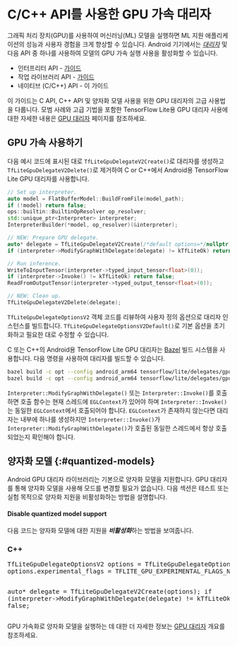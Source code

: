 # C/C++ API를 사용한 GPU 가속 대리자

그래픽 처리 장치(GPU)를 사용하여 머신러닝(ML) 모델을 실행하면 ML 지원 애플리케이션의 성능과 사용자 경험을 크게 향상할 수 있습니다. Android 기기에서는 [*대리자*](../../performance/delegates) 및 다음 API 중 하나를 사용하여 모델의 GPU 가속 실행 사용을 활성화할 수 있습니다.

- 인터프리터 API - [가이드](./gpu)
- 작업 라이브러리 API - [가이드](./gpu_task)
- 네이티브 (C/C++) API - 이 가이드

이 가이드는 C API, C++ API 및 양자화 모델 사용을 위한 GPU 대리자의 고급 사용법을 다룹니다. 모범 사례와 고급 기법을 포함한 TensorFlow Lite용 GPU 대리자 사용에 대한 자세한 내용은 [GPU 대리자](../../performance/gpu) 페이지를 참조하세요.

## GPU 가속 사용하기

다음 예시 코드에 표시된 대로 `TfLiteGpuDelegateV2Create()`로 대리자를 생성하고 `TfLiteGpuDelegateV2Delete()`로 제거하여 C or C++에서 Android용 TensorFlow Lite GPU 대리자를 사용합니다.

```c++
// Set up interpreter.
auto model = FlatBufferModel::BuildFromFile(model_path);
if (!model) return false;
ops::builtin::BuiltinOpResolver op_resolver;
std::unique_ptr<Interpreter> interpreter;
InterpreterBuilder(*model, op_resolver)(&interpreter);

// NEW: Prepare GPU delegate.
auto* delegate = TfLiteGpuDelegateV2Create(/*default options=*/nullptr);
if (interpreter->ModifyGraphWithDelegate(delegate) != kTfLiteOk) return false;

// Run inference.
WriteToInputTensor(interpreter->typed_input_tensor<float>(0));
if (interpreter->Invoke() != kTfLiteOk) return false;
ReadFromOutputTensor(interpreter->typed_output_tensor<float>(0));

// NEW: Clean up.
TfLiteGpuDelegateV2Delete(delegate);
```

`TfLiteGpuDelegateOptionsV2` 객체 코드를 리뷰하여 사용자 정의 옵션으로 대리자 인스턴스를 빌드합니다. `TfLiteGpuDelegateOptionsV2Default()`로 기본 옵션을 초기화하고 필요한 대로 수정할 수 있습니다.

C 또는 C++의 Android용 TensorFlow Lite GPU 대리자는 [Bazel](https://bazel.io) 빌드 시스템을 사용합니다. 다음 명령을 사용하여 대리자를 빌드할 수 있습니다.

```sh
bazel build -c opt --config android_arm64 tensorflow/lite/delegates/gpu:delegate                           # for static library
bazel build -c opt --config android_arm64 tensorflow/lite/delegates/gpu:libtensorflowlite_gpu_delegate.so  # for dynamic library
```

`Interpreter::ModifyGraphWithDelegate()` 또는 `Interpreter::Invoke()`를 호출하면 호출 함수는 현재 스레드에 `EGLContext`가 있어야 하며 `Interpreter::Invoke()`는 동일한 `EGLContext`에서 호출되어야 합니다. `EGLContext`가 존재하지 않는다면 대리자는 내부에 하나를 생성하지만 `Interpreter::Invoke()`가 `Interpreter::ModifyGraphWithDelegate()`가 호출된 동일한 스레드에서 항상 호출되었는지 확인해야 합니다.

## 양자화 모델 {:#quantized-models}

Android GPU 대리자 라이브러리는 기본으로 양자화 모델을 지원합니다. GPU 대리자를 통해 양자화 모델을 사용해 모드를 변경할 필요가 없습니다. 다음 섹션은 테스트 또는 실험 목적으로 양자화 지원을 비활성화하는 방법을 설명합니다.

#### Disable quantized model support

다음 코드는 양자화 모델에 대한 지원을 ***비활성화***하는 방법을 보여줍니다.

<div>
  <devsite-selector>
    <section>
      <h3>C++</h3>
      <p></p>
<pre class="prettyprint lang-c++">TfLiteGpuDelegateOptionsV2 options = TfLiteGpuDelegateOptionsV2Default();
options.experimental_flags = TFLITE_GPU_EXPERIMENTAL_FLAGS_NONE;

auto* delegate = TfLiteGpuDelegateV2Create(options);
if (interpreter-&gt;ModifyGraphWithDelegate(delegate) != kTfLiteOk) return false;
      </pre>
    </section>
  </devsite-selector>
</div>

GPU 가속화로 양자화 모델을 실행하는 데 대한 더 자세한 정보는 [GPU 대리자](../../performance/gpu#quantized-models) 개요를 참조하세요.

